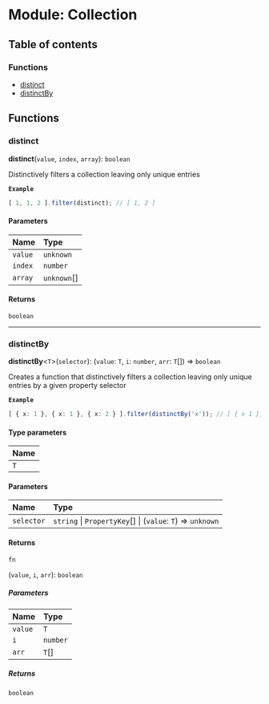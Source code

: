 # Module: Collection

## Table of contents

### Functions

- [distinct](Collection.md#distinct)
- [distinctBy](Collection.md#distinctby)

## Functions

### distinct

**distinct**(`value`, `index`, `array`): `boolean`

Distinctively filters a collection leaving only unique entries

**`Example`**

```typescript
[ 1, 1, 2 ].filter(distinct); // [ 1, 2 ]
```

#### Parameters

| Name | Type |
| :------ | :------ |
| `value` | `unknown` |
| `index` | `number` |
| `array` | `unknown`[] |

#### Returns

`boolean`

___

### distinctBy

**distinctBy**<`T`\>(`selector`): (`value`: `T`, `i`: `number`, `arr`: `T`[]) => `boolean`

Creates a function that distinctively filters a collection leaving only unique entries
by a given property selector

**`Example`**

```typescript
[ { x: 1 }, { x: 1 }, { x: 2 } ].filter(distinctBy('x')); // [ { x 1 }, { x: 2 } ]
```

#### Type parameters

| Name |
| :------ |
| `T` |

#### Parameters

| Name | Type |
| :------ | :------ |
| `selector` | `string` \| `PropertyKey`[] \| (`value`: `T`) => `unknown` |

#### Returns

`fn`

(`value`, `i`, `arr`): `boolean`

##### Parameters

| Name | Type |
| :------ | :------ |
| `value` | `T` |
| `i` | `number` |
| `arr` | `T`[] |

##### Returns

`boolean`
